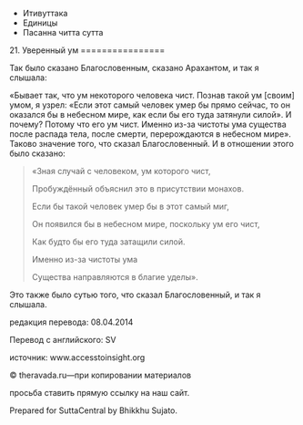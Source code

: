 









* Итивуттака
* Единицы
* Пасанна читта сутта


21\. Уверенный ум
\=\=\=\=\=\=\=\=\=\=\=\=\=\=\=\=



Так было сказано Благословенным, сказано Арахантом, и так я слышала:


«Бывает так, что ум некоторого человека чист\. Познав такой ум \[своим\] умом, я узрел: «Если этот самый человек умер бы прямо сейчас, то он оказался бы в небесном мире, как если бы его туда затянули силой»\. И почему? Потому что его ум чист\. Именно из\-за чистоты ума существа после распада тела, после смерти, перерождаются в небесном мире»\. Таково значение того, что сказал Благословенный\. И в отношении этого было сказано:



> «Зная случай с человеком, ум которого чист,  
> 
> Пробуждённый объяснил это в присутствии монахов\.  
> 
> Если бы такой человек умер бы в этот самый миг,  
> 
> Он появился бы в небесном мире, поскольку ум его чист,  
> 
> Как будто бы его туда затащили силой\.  
> 
> Именно из\-за чистоты ума  
> 
> Существа направляются в благие уделы»\.


Это также было сутью того, что сказал Благословенный, и так я слышала\.



редакция перевода: 08\.04\.2014


Перевод с английского: SV


источник: www\.accesstoinsight\.org


© theravada\.ru—при копировании материалов


просьба ставить прямую ссылку на наш сайт\.


Prepared for SuttaCentral by Bhikkhu Sujato\.






